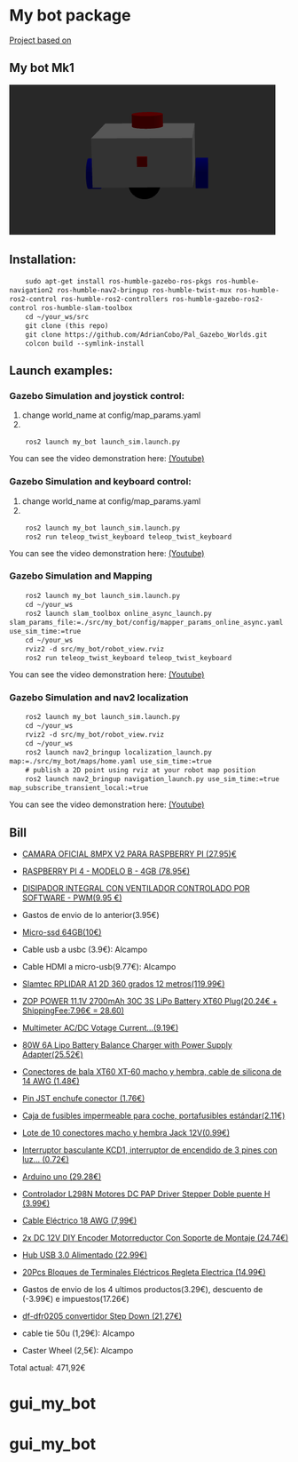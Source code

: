 # My bot package

[Project based on](https://www.youtube.com/@ArticulatedRobotics/videos)

## My bot Mk1

![alt text](https://github.com/AdrianCobo/my_bot/blob/main/imgs/my_bot_mk1.png)

## Installation:

```console
    sudo apt-get install ros-humble-gazebo-ros-pkgs ros-humble-navigation2 ros-humble-nav2-bringup ros-humble-twist-mux ros-humble-ros2-control ros-humble-ros2-controllers ros-humble-gazebo-ros2-control ros-humble-slam-toolbox
    cd ~/your_ws/src
    git clone (this repo)
    git clone https://github.com/AdrianCobo/Pal_Gazebo_Worlds.git
    colcon build --symlink-install
```

## Launch examples:

### Gazebo Simulation and joystick control:

1. change world_name at config/map_params.yaml
2.

```console
    ros2 launch my_bot launch_sim.launch.py
```

You can see the video demonstration here: [(Youtube)](https://youtu.be/H0Chc4LrjQw)

### Gazebo Simulation and keyboard control:

1. change world_name at config/map_params.yaml
2.

```console
    ros2 launch my_bot launch_sim.launch.py
    ros2 run teleop_twist_keyboard teleop_twist_keyboard
```

You can see the video demonstration here: [(Youtube)](https://youtu.be/-zVjHXezQI8)

### Gazebo Simulation and Mapping

```console
    ros2 launch my_bot launch_sim.launch.py
    cd ~/your_ws
    ros2 launch slam_toolbox online_async_launch.py slam_params_file:=./src/my_bot/config/mapper_params_online_async.yaml use_sim_time:=true
    cd ~/your_ws
    rviz2 -d src/my_bot/robot_view.rviz
    ros2 run teleop_twist_keyboard teleop_twist_keyboard
```

You can see the video demonstration here: [(Youtube)](https://youtu.be/yNdHQ1RQuCk)

### Gazebo Simulation and nav2 localization

```console
    ros2 launch my_bot launch_sim.launch.py
    cd ~/your_ws
    rviz2 -d src/my_bot/robot_view.rviz
    cd ~/your_ws
    ros2 launch nav2_bringup localization_launch.py map:=./src/my_bot/maps/home.yaml use_sim_time:=true
    # publish a 2D point using rviz at your robot map position
    ros2 launch nav2_bringup navigation_launch.py use_sim_time:=true map_subscribe_transient_local:=true
```

You can see the video demonstration here: [(Youtube)](https://youtu.be/tctQYJnHBAQ)

## Bill

- [CAMARA OFICIAL 8MPX V2 PARA RASPBERRY PI (27.95)€](https://www.tiendatec.es/raspberry-pi/camaras/236-camara-oficial-8mpx-v2-para-raspberry-pi-652508442112.html)

- [RASPBERRY PI 4 - MODELO B - 4GB (78.95€)](https://www.tiendatec.es/raspberry-pi/gama-raspberry-pi/1100-raspberry-pi-4-modelo-b-4gb-765756931182.html)

- [DISIPADOR INTEGRAL CON VENTILADOR CONTROLADO POR SOFTWARE - PWM(9.95 €)](https://www.tiendatec.es/raspberry-pi/accesorios/1980-disipador-integral-con-ventilador-controlado-por-software-pwm-8472496024945.html)

- Gastos de envio de lo anterior(3.95€)

- [Micro-ssd 64GB(10€)](https://www.elcorteingles.es/search/?s=microssd&hierarchy=&deep_search=&stype=text_box)

- Cable usb a usbc (3.9€): Alcampo

- Cable HDMI a micro-usb(9.77€): Alcampo

- [Slamtec RPLIDAR A1 2D 360 grados 12 metros(119.99€)](https://www.amazon.es/Slamtec-RPLIDAR-esc%C3%A1ner-bst%C3%A1culos-navegaci%C3%B3n/dp/B07TJW5SXF)

- [ZOP POWER 11.1V 2700mAh 30C 3S LiPo Battery XT60 Plug(20.24€ + ShippingFee:7.96€ = 28.60)](https://usa.banggood.com/ZOP-POWER-11_1V-2700mAh-30C-3S-LiPo-Battery-XT60-Plug-for-RC-Drone-p-1984639.html?cur_warehouse=CN)

- [Multimeter AC/DC Votage Current...(9.19€)](https://usa.banggood.com/ANENG-SZ302-Digital-Multimeter-AC-or-DC-Votage-Current-Automatic-Tester-NCV-Detector-Resistance-Ohm-Ammeter-Capacitance-Meter-p-1975571.html?cur_warehouse=CN&ID=6287830)

- [80W 6A Lipo Battery Balance Charger with Power Supply Adapter(25.52€)](https://usa.banggood.com/index.php?com=account&t=ordersDetail&ordersId=112329387&version=2&status=0)

- [Conectores de bala XT60 XT-60 macho y hembra, cable de silicona de 14 AWG (1.48€)](https://es.aliexpress.com/item/1005003658392996.html?spm=a2g0o.order_list.order_list_main.5.192e194dBpok7U&gatewayAdapt=glo2esp)

- [Pin JST enchufe conector (1.76€)](https://es.aliexpress.com/item/1005005334563700.html?spm=a2g0o.order_list.order_list_main.5.747f194dYkC6bS&gatewayAdapt=glo2esp)

- [Caja de fusibles impermeable para coche, portafusibles estándar(2.11€)](https://es.aliexpress.com/item/1005003617756967.html?spm=a2g0o.order_list.order_list_main.15.192e194dBpok7U&gatewayAdapt=glo2esp)

- [Lote de 10 conectores macho y hembra Jack 12V(0.99€)](https://es.aliexpress.com/item/1005004369381250.html?spm=a2g0o.order_list.order_list_main.20.192e194dBpok7U&gatewayAdapt=glo2esp)

- [Interruptor basculante KCD1, interruptor de encendido de 3 pines con luz... (0.72€)](https://es.aliexpress.com/item/32957731774.html?spm=a2g0o.order_list.order_list_main.25.192e194dBpok7U&gatewayAdapt=glo2esp)

- [Arduino uno (29.28€)](https://www.amazon.es/Arduino-UNO-A000066-microcontrolador-ATmega328/dp/B008GRTSV6/ref=sr_1_1_sspa?keywords=arduino+uno&qid=1688576294&s=electronics&sr=1-1-spons&sp_csd=d2lkZ2V0TmFtZT1zcF9hdGY&psc=1)

- [Controlador L298N Motores DC PAP Driver Stepper Doble puente H (3.99€)](https://www.amazon.es/gp/product/B07YNR5KWP/ref=ppx_od_dt_b_asin_title_s00?ie=UTF8&psc=1)

- [Cable Eléctrico 18 AWG (7,99€)](https://www.amazon.es/gp/product/B075M4VJ8J/ref=ppx_od_dt_b_asin_title_s01?ie=UTF8&psc=1)

- [2x DC 12V DIY Encoder Motorreductor Con Soporte de Montaje (24.74€)](https://www.amazon.es/gp/product/B07WT22RNJ/ref=ppx_od_dt_b_asin_title_s00?ie=UTF8&psc=1)

- [Hub USB 3.0 Alimentado (22.99€)](https://www.amazon.es/gp/product/B0BCPB7HQX/ref=ppx_od_dt_b_asin_title_s00?ie=UTF8&psc=1)

- [20Pcs Bloques de Terminales Eléctricos Regleta Electrica (14.99€)](https://www.amazon.es/gp/product/B092RZR3LX/ref=ppx_od_dt_b_asin_title_s00?ie=UTF8&psc=1)

- Gastos de envio de los 4 ultimos productos(3.29€), descuento de (-3.99€) e impuestos(17.26€)

- [df-dfr0205 convertidor Step Down (21,27€)](https://www.amazon.es/gp/product/B07FS7SLCB/ref=ppx_od_dt_b_asin_title_s00?ie=UTF8&psc=1)

- cable tie 50u (1,29€): Alcampo

- Caster Wheel (2,5€): Alcampo

Total actual: 471,92€
# gui_my_bot
# gui_my_bot
